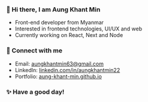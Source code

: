 ### 👋 Hi there, I am Aung Khant Min

- Front-end developer from Myanmar
- Interested in frontend technologies, UI/UX and web
- Currently working on React, Next and Node

### 💬 Connect with me 
- Email: aungkhantmin63@gmail.com
- LinkedIn: [linkedin.com/in/aungkhantmin22](https://www.linkedin.com/in/aungkhantmin22)
- Portfolio: [aung-khant-min.github.io](https://aung-khant-min.github.io)

### ✨ Have a good day!

